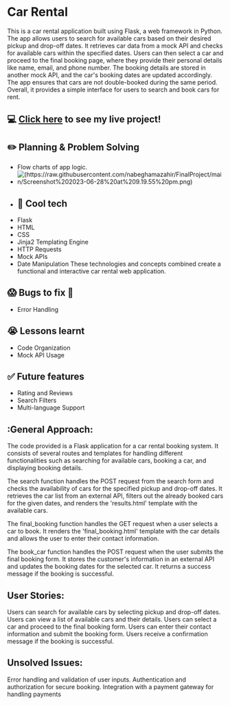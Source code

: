 # Car Rental
This is a car rental application built using Flask, a web framework in Python. The app allows users to search for available cars based on their desired pickup and drop-off dates. It retrieves car data from a mock API and checks for available cars within the specified dates. Users can then select a car and proceed to the final booking page, where they provide their personal details like name, email, and phone number. The booking details are stored in another mock API, and the car's booking dates are updated accordingly. The app ensures that cars are not double-booked during the same period. Overall, it provides a simple interface for users to search and book cars for rent.
## :computer: [Click here](https://car-rentals-dx0s.onrender.com/) to see my live project!
## :pencil2: Planning & Problem Solving
- Flow charts of app logic.
- ![(https://raw.githubusercontent.com/nabeghamazahir/FinalProject/main/Screenshot%202023-06-28%20at%209.19.55%20pm.png)]()
- ## :rocket: Cool tech
- Flask
- HTML
- CSS
- Jinja2 Templating Engine
- HTTP Requests
- Mock APIs
- Date Manipulation
These technologies and concepts combined create a functional and interactive car rental web application.
## :scream: Bugs to fix :poop:
- Error Handling
## :sob: Lessons learnt
- Code Organization
- Mock API Usage
## :white_check_mark: Future features
- Rating and Reviews
- Search Filters
- Multi-language Support
  
## :General Approach:
The code provided is a Flask application for a car rental booking system. It consists of several routes and templates for handling different functionalities such as searching for available cars, booking a car, and displaying booking details.

The search function handles the POST request from the search form and checks the availability of cars for the specified pickup and drop-off dates. It retrieves the car list from an external API, filters out the already booked cars for the given dates, and renders the 'results.html' template with the available cars.

The final_booking function handles the GET request when a user selects a car to book. It renders the 'final_booking.html' template with the car details and allows the user to enter their contact information.

The book_car function handles the POST request when the user submits the final booking form. It stores the customer's information in an external API and updates the booking dates for the selected car. It returns a success message if the booking is successful.

## User Stories:
Users can search for available cars by selecting pickup and drop-off dates.
Users can view a list of available cars and their details.
Users can select a car and proceed to the final booking form.
Users can enter their contact information and submit the booking form.
Users receive a confirmation message if the booking is successful.

## Unsolved Issues:
Error handling and validation of user inputs.
Authentication and authorization for secure booking.
Integration with a payment gateway for handling payments




